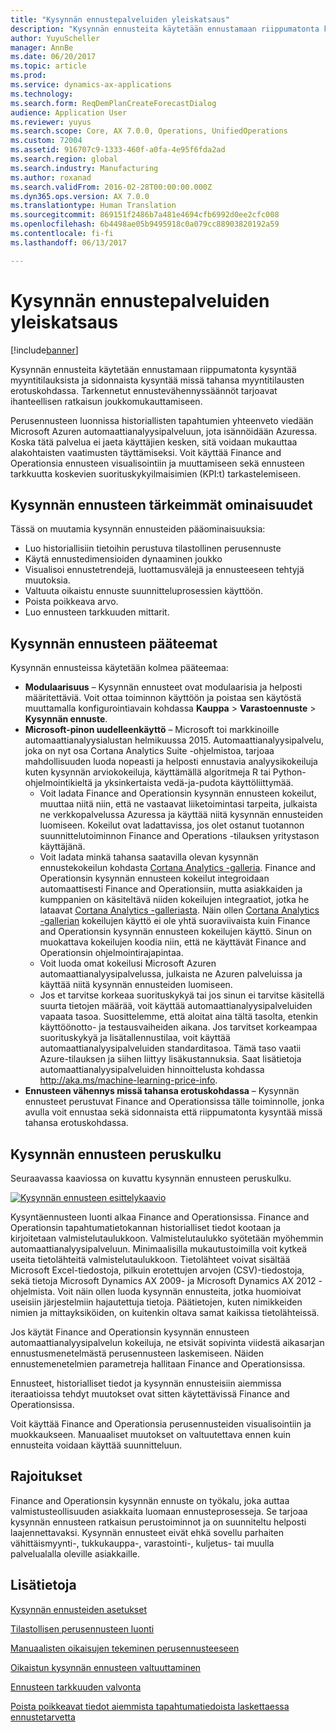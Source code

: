 ```yaml
---
title: "Kysynnän ennustepalveluiden yleiskatsaus"
description: "Kysynnän ennusteita käytetään ennustamaan riippumatonta kysyntää myyntitilauksista ja sidonnaista kysyntää missä tahansa myyntitilausten erotuskohdassa. Tarkennetut ennustevähennyssäännöt tarjoavat ihanteellisen ratkaisun joukkomukauttamiseen."
author: YuyuScheller
manager: AnnBe
ms.date: 06/20/2017
ms.topic: article
ms.prod: 
ms.service: dynamics-ax-applications
ms.technology: 
ms.search.form: ReqDemPlanCreateForecastDialog
audience: Application User
ms.reviewer: yuyus
ms.search.scope: Core, AX 7.0.0, Operations, UnifiedOperations
ms.custom: 72004
ms.assetid: 916707c9-1333-460f-a0fa-4e95f6fda2ad
ms.search.region: global
ms.search.industry: Manufacturing
ms.author: roxanad
ms.search.validFrom: 2016-02-28T00:00:00.000Z
ms.dyn365.ops.version: AX 7.0.0
ms.translationtype: Human Translation
ms.sourcegitcommit: 869151f2486b7a481e4694cfb6992d0ee2cfc008
ms.openlocfilehash: 6b4498ae05b9495918c0a079cc88903820192a59
ms.contentlocale: fi-fi
ms.lasthandoff: 06/13/2017

---
```


# <a name="demand-forecasting-overview"></a>Kysynnän ennustepalveluiden yleiskatsaus

[!include[banner](../includes/banner.md)]


Kysynnän ennusteita käytetään ennustamaan riippumatonta kysyntää myyntitilauksista ja sidonnaista kysyntää missä tahansa myyntitilausten erotuskohdassa. Tarkennetut ennustevähennyssäännöt tarjoavat ihanteellisen ratkaisun joukkomukauttamiseen.

Perusennusteen luonnissa historiallisten tapahtumien yhteenveto viedään Microsoft Azuren automaattianalyysipalveluun, jota isännöidään Azuressa. Koska tätä palvelua ei jaeta käyttäjien kesken, sitä voidaan mukauttaa alakohtaisten vaatimusten täyttämiseksi. Voit käyttää Finance and Operationsia ennusteen visualisointiin ja muuttamiseen sekä ennusteen tarkkuutta koskevien suorituskykyilmaisimien (KPI:t) tarkastelemiseen.

## <a name="key-features-of-demand-forecasting"></a>Kysynnän ennusteen tärkeimmät ominaisuudet
Tässä on muutamia kysynnän ennusteiden pääominaisuuksia:

-   Luo historiallisiin tietoihin perustuva tilastollinen perusennuste
-   Käytä ennustedimensioiden dynaaminen joukko
-   Visualisoi ennustetrendejä, luottamusvälejä ja ennusteeseen tehtyjä muutoksia.
-   Valtuuta oikaistu ennuste suunnitteluprosessien käyttöön.
-   Poista poikkeava arvo.
-   Luo ennusteen tarkkuuden mittarit.

## <a name="major-themes-in-demand-forecasting"></a>Kysynnän ennusteen pääteemat
Kysynnän ennusteissa käytetään kolmea pääteemaa:

-   **Modulaarisuus** – Kysynnän ennusteet ovat modulaarisia ja helposti määritettäviä. Voit ottaa toiminnon käyttöön ja poistaa sen käytöstä muuttamalla konfigurointiavain kohdassa **Kauppa** &gt; **Varastoennuste** &gt; **Kysynnän ennuste**.
-   **Microsoft-pinon uudelleenkäyttö** – Microsoft toi markkinoille automaattianalyysialustan helmikuussa 2015. Automaattianalyysipalvelu, joka on nyt osa Cortana Analytics Suite -ohjelmistoa, tarjoaa mahdollisuuden luoda nopeasti ja helposti ennustavia analyysikokeiluja kuten kysynnän arviokokeiluja, käyttämällä algoritmeja R tai Python-ohjelmointikieltä ja yksinkertaista vedä-ja-pudota käyttöliittymää.
    -   Voit ladata Finance and Operationsin kysynnän ennusteen kokeilut, muuttaa niitä niin, että ne vastaavat liiketoimintasi tarpeita, julkaista ne verkkopalvelussa Azuressa ja käyttää niitä kysynnän ennusteiden luomiseen. Kokeilut ovat ladattavissa, jos olet ostanut tuotannon suunnittelutoiminnon Finance and Operations -tilauksen yritystason käyttäjänä.
    -   Voit ladata minkä tahansa saatavilla olevan kysynnän ennustekokeilun kohdasta [Cortana Analytics -galleria](https://gallery.cortanaanalytics.com/). Finance and Operationsin kysynnän ennusteen kokeilut integroidaan automaattisesti Finance and Operationsiin, mutta asiakkaiden ja kumppanien on käsiteltävä niiden kokeilujen integraatiot, jotka he lataavat [Cortana Analytics -galleriasta](https://gallery.cortanaanalytics.com/). Näin ollen [Cortana Analytics -gallerian](https://gallery.cortanaanalytics.com/) kokeilujen käyttö ei ole yhtä suoraviivaista kuin Finance and Operationsin kysynnän ennusteen kokeilujen käyttö. Sinun on muokattava kokeilujen koodia niin, että ne käyttävät Finance and Operationsin ohjelmointirajapintaa.
    -   Voit luoda omat kokeilusi Microsoft Azuren automaattianalyysipalvelussa, julkaista ne Azuren palveluissa ja käyttää niitä kysynnän ennusteiden luomiseen.
    -   Jos et tarvitse korkeaa suorituskykyä tai jos sinun ei tarvitse käsitellä suurta tietojen määrää, voit käyttää automaattianalyysipalveluiden vapaata tasoa. Suosittelemme, että aloitat aina tältä tasolta, etenkin käyttöönotto- ja testausvaiheiden aikana. Jos tarvitset korkeampaa suorituskykyä ja lisätallennustilaa, voit käyttää automaattianalyysipalveluiden standarditasoa. Tämä taso vaatii Azure-tilauksen ja siihen liittyy lisäkustannuksia. Saat lisätietoja automaattianalyysipalveluiden hinnoittelusta kohdassa <http://aka.ms/machine-learning-price-info>.
-   **Ennusteen vähennys missä tahansa erotuskohdassa** – Kysynnän ennusteet perustuvat Finance and Operationsissa tälle toiminnolle, jonka avulla voit ennustaa sekä sidonnaista että riippumatonta kysyntää missä tahansa erotuskohdassa.

## <a name="basic-flow-in-demand-forecasting"></a>Kysynnän ennusteen peruskulku
Seuraavassa kaaviossa on kuvattu kysynnän ennusteen peruskulku. 

[![Kysynnän ennusteen esittelykaavio](./media/demand-forecasting-introduction.png)](./media/demand-forecasting-introduction.png)

Kysyntäennusteen luonti alkaa Finance and Operationsissa. Finance and Operationsin tapahtumatietokannan historialliset tiedot kootaan ja kirjoitetaan valmistelutaulukkoon. Valmistelutaulukko syötetään myöhemmin automaattianalyysipalveluun. Minimaalisilla mukautustoimilla voit kytkeä useita tietolähteitä valmistelutaulukkoon. Tietolähteet voivat sisältää Microsoft Excel-tiedostoja, pilkuin erotettujen arvojen (CSV)-tiedostoja, sekä tietoja Microsoft Dynamics AX 2009- ja Microsoft Dynamics AX 2012 -ohjelmista. Voit näin ollen luoda kysynnän ennusteita, jotka huomioivat useisiin järjestelmiin hajautettuja tietoja. Päätietojen, kuten nimikkeiden nimien ja mittayksiköiden, on kuitenkin oltava samat kaikissa tietolähteissä.

Jos käytät Finance and Operationsin kysynnän ennusteen automaattianalyysipalvelun kokeiluja, ne etsivät sopivinta viidestä aikasarjan ennustusmenetelmästä perusennusteen laskemiseen. Näiden ennustemenetelmien parametreja hallitaan Finance and Operationsissa. 

Ennusteet, historialliset tiedot ja kysynnän ennusteisiin aiemmissa iteraatioissa tehdyt muutokset ovat sitten käytettävissä Finance and Operationsissa. 

Voit käyttää Finance and Operationsia perusennusteiden visualisointiin ja muokkaukseen. Manuaaliset muutokset on valtuutettava ennen kuin ennusteita voidaan käyttää suunnitteluun.

## <a name="limitations"></a>Rajoitukset
Finance and Operationsin kysynnän ennuste on työkalu, joka auttaa valmistusteollisuuden asiakkaita luomaan ennusteprosesseja. Se tarjoaa kysynnän ennusteen ratkaisun perustoiminnot ja on suunniteltu helposti laajennettavaksi. Kysynnän ennusteet eivät ehkä sovellu parhaiten vähittäismyynti-, tukkukauppa-, varastointi-, kuljetus- tai muulla palvelualalla oleville asiakkaille.

<a name="see-also"></a>Lisätietoja
--------

[Kysynnän ennusteiden asetukset](demand-forecasting-setup.md)

[Tilastollisen perusennusteen luonti](generate-statistical-baseline-forecast.md)

[Manuaalisten oikaisujen tekeminen perusennusteeseen](manual-adjustments-baseline-forecast.md)

[Oikaistun kysynnän ennusteen valtuuttaminen](authorize-adjusted-forecast.md)

[Ennusteen tarkkuuden valvonta](monitor-forecast-accuracy.md)

[Poista poikkeavat tiedot aiemmista tapahtumatiedoista laskettaessa ennustetarvetta](remove-historical-outliers-calculating-demand-forecast.md)




